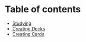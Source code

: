 # Table of contents

* [Studying](README.md)
* [Creating Decks](creating-decks.md)
* [Creating Cards](creating-cards.md)
